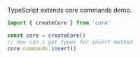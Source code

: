 TypeScript extends core commands demo.

```ts
import { createCore } from 'core'

const core = createCore()
// How can i get types for insert method
core.commands.insert()
```
